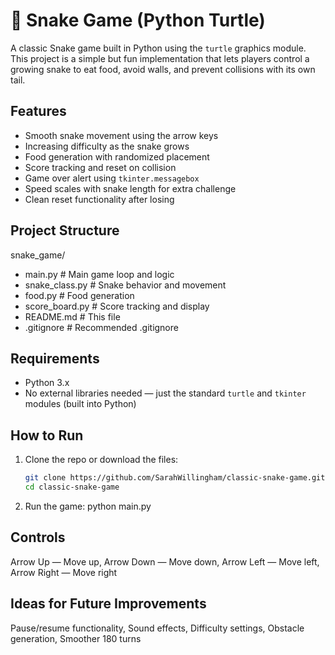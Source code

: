 # 🐍 Snake Game (Python Turtle)

A classic Snake game built in Python using the `turtle` graphics module. This project is a simple but fun implementation that lets players control a growing snake to eat food, avoid walls, and prevent collisions with its own tail.

## Features
- Smooth snake movement using the arrow keys
- Increasing difficulty as the snake grows
- Food generation with randomized placement
- Score tracking and reset on collision
- Game over alert using `tkinter.messagebox`
- Speed scales with snake length for extra challenge
- Clean reset functionality after losing


## Project Structure
snake_game/
- main.py # Main game loop and logic
- snake_class.py # Snake behavior and movement
- food.py # Food generation
- score_board.py # Score tracking and display
- README.md # This file
- .gitignore # Recommended .gitignore


## Requirements
- Python 3.x
- No external libraries needed — just the standard `turtle` and `tkinter` modules (built into Python)

## How to Run
1. Clone the repo or download the files:
   ```bash
   git clone https://github.com/SarahWillingham/classic-snake-game.git
   cd classic-snake-game

 2. Run the game:
    python main.py
    
## Controls
Arrow Up — Move up, Arrow Down — Move down, Arrow Left — Move left, Arrow Right — Move right

## Ideas for Future Improvements
Pause/resume functionality, Sound effects, Difficulty settings, Obstacle generation, Smoother 180 turns
